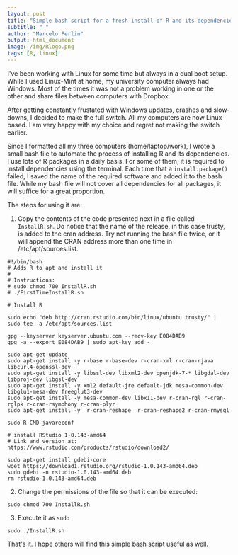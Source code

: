 ```yaml
---
layout: post
title: "Simple bash script for a fresh install of R and its dependencies in Linux"
subtitle: " "
author: "Marcelo Perlin"
output: html_document
image: /img/Rlogo.png
tags: [R, linux]
---
```


I've been working with Linux for some time but always in a dual boot setup. While I used Linux-Mint at home, my university computer always had Windows. Most of the times it was not a problem working in one or the other and share files between computers with Dropbox. 

After getting constantly frustated with Windows updates, crashes and slow-downs, I decided to make the full switch. All my computers are now Linux based. I am very happy with my choice and regret not making the switch earlier.

Since I formatted all my three computers (home/laptop/work), I wrote a small bash file to automate the process of installing R and its dependencies. I use lots of R packages in a daily basis. For some of them, it is required to install dependencies using the terminal. Each time that a `install.package()` failed, I saved the name of the required software and added it to the bash file. While my bash file will not cover all dependencies for all packages, it will suffice for a great proportion.

The steps for using it are:

1) Copy the contents of the code presented next in a file called `InstallR.sh`. Do notice that the name of the release, in this case trusty, is added to the cran address. Try not running the bash file twice, or it will append the CRAN address more than one time in /etc/apt/sources.list. 

```
#!/bin/bash
# Adds R to apt and install it
#
# Instructions:
# sudo chmod 700 InstallR.sh
# ./FirstTimeInstallR.sh

# Install R

sudo echo "deb http://cran.rstudio.com/bin/linux/ubuntu trusty/" | sudo tee -a /etc/apt/sources.list

gpg --keyserver keyserver.ubuntu.com --recv-key E084DAB9
gpg -a --export E084DAB9 | sudo apt-key add -

sudo apt-get update
sudo apt-get install -y r-base r-base-dev r-cran-xml r-cran-rjava libcurl4-openssl-dev
sudo apt-get install -y libssl-dev libxml2-dev openjdk-7-* libgdal-dev libproj-dev libgsl-dev
sudo apt-get install -y xml2 default-jre default-jdk mesa-common-dev libglu1-mesa-dev freeglut3-dev 
sudo apt-get install -y mesa-common-dev libx11-dev r-cran-rgl r-cran-rglpk r-cran-rsymphony r-cran-plyr 
sudo apt-get install -y  r-cran-reshape  r-cran-reshape2 r-cran-rmysql

sudo R CMD javareconf 

# install RStudio 1-0.143-amd64
# Link and version at: https://www.rstudio.com/products/rstudio/download2/

sudo apt-get install gdebi-core
wget https://download1.rstudio.org/rstudio-1.0.143-amd64.deb
sudo gdebi -n rstudio-1.0.143-amd64.deb
rm rstudio-1.0.143-amd64.deb
```

2) Change the permissions of the file so that it can be executed:

```
sudo chmod 700 InstallR.sh
```

3) Execute it as `sudo`

```
sudo ./InstallR.sh
```

That's it. I hope others will find this simple bash script useful as well. 
